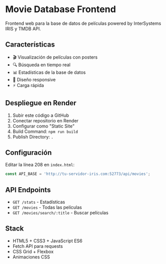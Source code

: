 # Movie Database Frontend

Frontend web para la base de datos de películas powered by InterSystems IRIS y TMDB API.

## Características

- 🎬 Visualización de películas con posters
- 🔍 Búsqueda en tiempo real
- 📊 Estadísticas de la base de datos
- 📱 Diseño responsive
- ⚡ Carga rápida

## Despliegue en Render

1. Subir este código a GitHub
2. Conectar repositorio en Render
3. Configurar como "Static Site"
4. Build Command: `npm run build`
5. Publish Directory: `.`

## Configuración

Editar la línea 208 en `index.html`:

```javascript
const API_BASE = 'http://tu-servidor-iris.com:52773/api/movies';
```

## API Endpoints

- `GET /stats` - Estadísticas
- `GET /movies` - Todas las películas
- `GET /movies/search/:title` - Buscar películas

## Stack

- HTML5 + CSS3 + JavaScript ES6
- Fetch API para requests
- CSS Grid + Flexbox
- Animaciones CSS
